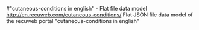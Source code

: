 #"cutaneous-conditions in english" - Flat file data model
http://en.recuweb.com/cutaneous-conditions/
Flat JSON file data model of the recuweb portal "cutaneous-conditions in english"
